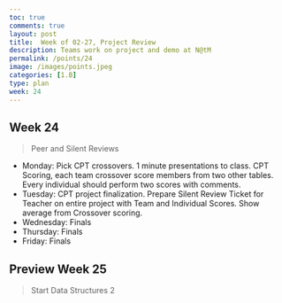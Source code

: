 ```yaml
---
toc: true
comments: true
layout: post
title:  Week of 02-27, Project Review
description: Teams work on project and demo at N@tM
permalink: /points/24
image: /images/points.jpeg
categories: [1.B]
type: plan
week: 24
---
```


## Week 24
> Peer and Silent Reviews
- Monday: Pick CPT crossovers.  1 minute presentations to class.  CPT Scoring, each team crossover score members from two other tables.  Every individual should perform two scores with comments.
- Tuesday: CPT project finalization. Prepare Silent Review Ticket for Teacher on entire project with Team and Individual Scores. Show average from Crossover scoring.
- Wednesday: Finals
- Thursday: Finals
- Friday: Finals

## Preview Week 25
> Start Data Structures 2
